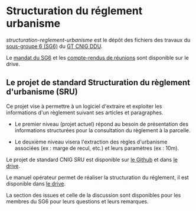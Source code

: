 # Structuration du réglement urbanisme
_structuration-reglement-urbanisme_ est le dépôt des fichiers des travaux du [sous-groupe 6 (SG6)](http://cnig.gouv.fr/?page_id=25890) du [GT CNIG DDU](http://cnig.gouv.fr/?page_id=2732).

Le [mandat du SG6](http://cnig.gouv.fr/wp-content/uploads/2020/11/200527_Mandat-SG6-du-GT-DDU_v1.3.pdf) et les [compte-rendus de réunions](http://cnig.gouv.fr/?page_id=25890) sont disponible sur le drive.

## **Le projet de standard Structuration du règlement d'urbanisme (SRU)**
Ce projet vise à permettre à un logiciel d'extraire et exploiter les informations d'un règlement suivant ses articles et paragraphes.

- Le premier niveau (projet actuel) répond au besoin de présentation des informations structurées pour la consultation du règlement à la parcelle.

- Le deuxième niveau visera l'extraction des règles d'urbanisme associées (ex : marge de recul, etc.) et leurs paramètres (ex : 10m).

Le projet de standard CNIG SRU est disponible sur [le Github](https://github.com/cnigfr/structuration-reglement-urbanisme/tree/master/standard) et dans [le drive](https://drive.google.com/drive/folders/1roIrTo9kGWws8XzGni8eHfA6vgNtArYF?usp=sharing).

Le manuel opérateur permet de réaliser la structuration du réglement, il est disponible dans [le drive](https://drive.google.com/drive/folders/1roIrTo9kGWws8XzGni8eHfA6vgNtArYF?usp=sharing).

 
La section des issues et celle de la discussion sont disponibles pour les membres du SG6 pour leurs questions et leurs remarques.


